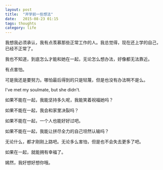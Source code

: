 ```yaml
---
layout: post
title:  "开学前一些想法"
date:   2015-08-23 01:15
tags: thoughts 
category: life
---
```


我想我必须承认，我有点羡慕那些正常工作的人。我总觉得，现在还上学的自己，已经不正常了。

我也不知道，到底怎么才能和她在一起，无论怎么想办法，好像都无法靠近。

有点害怕。

可是我还是要努力。哪怕最后得到的只是轻蔑，但是也没有办法啊不是么。

I've met my soulmate, but she didn't.

如果不能在一起，我能坚持多久呢，我能笑着祝福她吗？

如果不能在一起，我会和家里决裂吗？

如果不能在一起，一个人也能好好过吧。

如果不能在一起，我能让拼尽全力的自己坦然认输吗？

无论什么，都才刚刚上路吧。无论多么害怕，但是也不会失去更多了吧。

如果在一起，就能拥有幸福了。

嫣然，我好想好想你哦。

